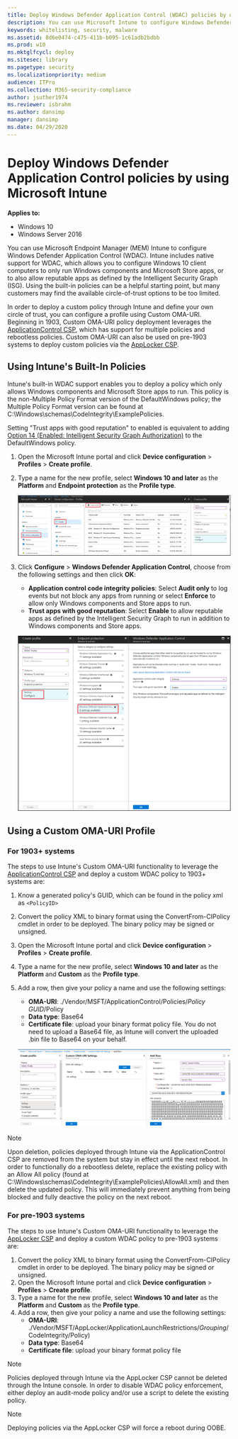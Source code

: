 ```yaml
---
title: Deploy Windows Defender Application Control (WDAC) policies by using Microsoft Intune (Windows 10)
description: You can use Microsoft Intune to configure Windows Defender Application Control (WDAC). Learn how with this step-by-step guide.
keywords: whitelisting, security, malware
ms.assetid: 8d6e0474-c475-411b-b095-1c61adb2bdbb
ms.prod: w10
ms.mktglfcycl: deploy
ms.sitesec: library
ms.pagetype: security
ms.localizationpriority: medium
audience: ITPro
ms.collection: M365-security-compliance
author: jsuther1974
ms.reviewer: isbrahm
ms.author: dansimp
manager: dansimp
ms.date: 04/29/2020
---
```


# Deploy Windows Defender Application Control policies by using Microsoft Intune

**Applies to:**

- Windows 10
- Windows Server 2016

You can use Microsoft Endpoint Manager (MEM) Intune to configure Windows Defender Application Control (WDAC). Intune includes native support for WDAC, which allows you to configure Windows 10 client computers to only run Windows components and Microsoft Store apps, or to also allow reputable apps as defined by the Intelligent Security Graph (ISG). Using the built-in policies can be a helpful starting point, but many customers may find the available circle-of-trust options to be too limited.

In order to deploy a custom policy through Intune and define your own circle of trust, you can configure a profile using Custom OMA-URI. Beginning in 1903, Custom OMA-URI policy deployment leverages the [ApplicationControl CSP](https://docs.microsoft.com/windows/client-management/mdm/applicationcontrol-csp), which has support for multiple policies and rebootless policies. Custom OMA-URI can also be used on pre-1903 systems to deploy custom policies via the [AppLocker CSP](https://docs.microsoft.com/windows/client-management/mdm/applocker-csp).

## Using Intune's Built-In Policies

Intune's built-in WDAC support enables you to deploy a policy which only allows Windows components and Microsoft Store apps to run. This policy is the non-Multiple Policy Format version of the DefaultWindows policy; the Multiple Policy Format version can be found at C:\Windows\schemas\CodeIntegrity\ExamplePolicies.

Setting "Trust apps with good reputation" to enabled is equivalent to adding [Option 14 (Enabled: Intelligent Security Graph Authorization)](https://docs.microsoft.com/windows/security/threat-protection/windows-defender-application-control/select-types-of-rules-to-create#windows-defender-application-control-policy-rules) to the DefaultWindows policy.

1. Open the Microsoft Intune portal and click **Device configuration** > **Profiles** > **Create profile**.

2. Type a name for the new profile, select **Windows 10 and later** as the **Platform** and **Endpoint protection** as the **Profile type**.  

   ![Configure profile](images/wdac-intune-create-profile-name.png)

3. Click **Configure** > **Windows Defender Application Control**, choose from the following settings and then click **OK**:

   - **Application control code integrity policies**: Select **Audit only** to log events but not block any apps from running or select **Enforce** to allow only Windows components and Store apps to run.  
   - **Trust apps with good reputation**: Select **Enable** to allow reputable apps as defined by the Intelligent Security Graph to run in addition to Windows components and Store apps.

   ![Configure built-in WDAC](images/wdac-intune-wdac-settings.png)

## Using a Custom OMA-URI Profile

### For 1903+ systems

The steps to use Intune's Custom OMA-URI functionality to leverage the [ApplicationControl CSP](https://docs.microsoft.com/windows/client-management/mdm/applicationcontrol-csp) and deploy a custom WDAC policy to 1903+ systems are:

1. Know a generated policy's GUID, which can be found in the policy xml as `<PolicyID>`
2. Convert the policy XML to binary format using the ConvertFrom-CIPolicy cmdlet in order to be deployed. The binary policy may be signed or unsigned.
3. Open the Microsoft Intune portal and click **Device configuration** > **Profiles** > **Create profile**.
4. Type a name for the new profile, select **Windows 10 and later** as the **Platform** and **Custom** as the **Profile type**.
5. Add a row, then give your policy a name and use the following settings:
    - **OMA-URI**: ./Vendor/MSFT/ApplicationControl/Policies/_Policy GUID_/Policy
    - **Data type**: Base64
    - **Certificate file**: upload your binary format policy file. You do not need to upload a Base64 file, as Intune will convert the uploaded .bin file to Base64 on your behalf.

    ![Configure custom WDAC](images/wdac-intune-custom-oma-uri.png)

> [!NOTE]
> Upon deletion, policies deployed through Intune via the ApplicationControl CSP are removed from the system but stay in effect until the next reboot. In order to functionally do a rebootless delete, replace the existing policy with an Allow All policy (found at C:\Windows\schemas\CodeIntegrity\ExamplePolicies\AllowAll.xml) and then delete the updated policy. This will immediately prevent anything from being blocked and fully deactive the policy on the next reboot.

### For pre-1903 systems

The steps to use Intune's Custom OMA-URI functionality to leverage the [AppLocker CSP](https://docs.microsoft.com/windows/client-management/mdm/applocker-csp) and deploy a custom WDAC policy to pre-1903 systems are:

1. Convert the policy XML to binary format using the ConvertFrom-CIPolicy cmdlet in order to be deployed. The binary policy may be signed or unsigned.
2. Open the Microsoft Intune portal and click **Device configuration** > **Profiles** > **Create profile**.
3. Type a name for the new profile, select **Windows 10 and later** as the **Platform** and **Custom** as the **Profile type**.
4. Add a row, then give your policy a name and use the following settings:
    - **OMA-URI**: ./Vendor/MSFT/AppLocker/ApplicationLaunchRestrictions/_Grouping_/CodeIntegrity/Policy)
    - **Data type**: Base64
    - **Certificate file**: upload your binary format policy file

> [!NOTE]
> Policies deployed through Intune via the AppLocker CSP cannot be deleted through the Intune console. In order to disable WDAC policy enforcement, either deploy an audit-mode policy and/or use a script to delete the existing policy.

> [!NOTE]
> Deploying policies via the AppLocker CSP will force a reboot during OOBE.
